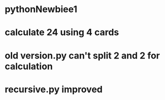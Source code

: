# pythonNewbiee1
# calculate 24 using 4 cards
# old version.py can't split 2 and 2 for calculation
# recursive.py improved
